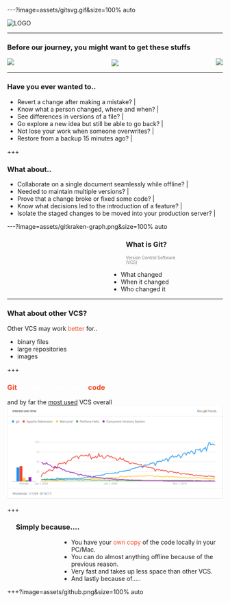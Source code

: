 ---?image=assets/gitsvg.gif&size=100% auto

![LOGO](https://cdn.discordapp.com/attachments/233002612264271872/346271519678136330/FCCGGit_Workshop_2.png)

---

### Before our journey, you might want to get these stuffs

<div class="icons" align="center">
 <img src="https://raw.githubusercontent.com/gmcaguilar/Git-Workshop/pitch-develop/assets/git.png" align="right" style="float:right"/>
 <img src="https://raw.githubusercontent.com/gmcaguilar/Git-Workshop/pitch-develop/assets/gitkraken.png"  align="left" style="float:left" />
 <div id="content" align="center"> 
     <img src="https://raw.githubusercontent.com/gmcaguilar/Git-Workshop/pitch-develop/assets/sublimetext.png"  align="center" />
 </div>
</div>

---

### Have you ever wanted to..
- Revert a change after making a mistake?  |
- Know what a person changed, where and when?  |
- See differences in versions of a file?  |
- Go explore a new idea but still be able to go back?  |
- Not lose your work when someone overwrites?  |
- Restore from a backup 15 minutes ago?  |

+++

### What about..
- Collaborate on a single document seamlessly while offline? |
- Needed to maintain multiple versions?  |
- Prove that a change broke or fixed some code?  |
- Know what decisions led to the introduction of a feature? |
- Isolate the staged changes to be moved into your production server? |


---?image=assets/gitkraken-graph.png&size=100% auto

<h3 style="text-align:left;margin-left:55%">What is Git?</h3>
<p style="text-align:left;color:grey;margin-left:55%;font-size:.7em">Version Control Software <br />(VCS)<p>
<ul style="text-align:left;margin-left:48%">
    <li>What changed</li>  <!-- .element: class="fragment" -->
    <li>When it changed</li>  <!-- .element: class="fragment" -->
    <li>Who changed it</li>  <!-- .element: class="fragment" -->
</ul>

---

### What about other VCS?

Other VCS may work <span style="color:#f04e29">better</span> for..
- binary files
- large repositories
- images

+++

<h3 style="color:white"><span style="color:#f04e29">Git</span> is best for text files (<span style="color:#f04e29">code</span>)</h3>

and by far the [most used](https://trends.google.com/trends/explore?date=all&q=%2Fm%2F05vqwg,%2Fm%2F012ct9,%2Fm%2F08441_,%2Fm%2F08w6d6,%2Fm%2F09d6g&hl=en-US) VCS overall  
![VCS Popularity](assets/google-trends.png)

+++

<h3 style="text-align:left;margin-left:4%">Simply because....</h3>
<ul style="text-align:left;margin-left:25%">
    <li>You have your <span style="color:#f04e29">own copy</span> of the code locally in your PC/Mac. </li>  
    <li>You can do almost anything offline because of the previous reason.</li>  
    <li>Very fast and takes up less space than other VCS.</li> 
    <li>And lastly because of.....</li>
</ul>

+++?image=assets/github.png&size=100% auto

